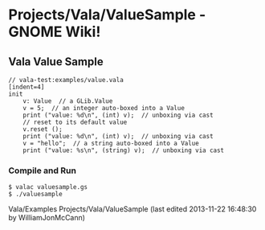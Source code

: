 # Projects/Vala/ValueSample - GNOME Wiki!

## Vala Value Sample

```genie
// vala-test:examples/value.vala
[indent=4]
init
    v: Value  // a GLib.Value
    v = 5;  // an integer auto-boxed into a Value
    print ("value: %d\n", (int) v);  // unboxing via cast
    // reset to its default value
    v.reset ();
    print ("value: %d\n", (int) v);  // unboxing via cast
    v = "hello";  // a string auto-boxed into a Value
    print ("value: %s\n", (string) v);  // unboxing via cast
```

### Compile and Run

```shell
$ valac valuesample.gs
$ ./valuesample
```

Vala/Examples Projects/Vala/ValueSample
    (last edited 2013-11-22 16:48:30 by WilliamJonMcCann)
